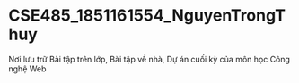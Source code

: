 # CSE485_1851161554_NguyenTrongThuy
Nơi lưu trữ Bài tập trên lớp, Bài tập về nhà, Dự án cuối kỳ của môn học Công nghệ Web
